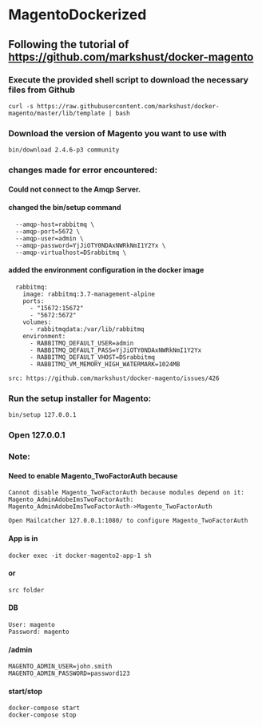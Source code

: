 # MagentoDockerized

## Following the tutorial of https://github.com/markshust/docker-magento

### Execute the provided shell script to download the necessary files from Github
```
curl -s https://raw.githubusercontent.com/markshust/docker-magento/master/lib/template | bash
```

### Download the version of Magento you want to use with
```
bin/download 2.4.6-p3 community
```
### changes made for error encountered:

#### Could not connect to the Amqp Server.

#### changed the bin/setup command
```
  --amqp-host=rabbitmq \
  --amqp-port=5672 \
  --amqp-user=admin \
  --amqp-password=YjJiOTY0NDAxNWRkNmI1Y2Yx \
  --amqp-virtualhost=DSrabbitmq \
```
#### added the environment configuration in the docker image
```
  rabbitmq:
    image: rabbitmq:3.7-management-alpine
    ports:
      - "15672:15672"
      - "5672:5672"
    volumes:
      - rabbitmqdata:/var/lib/rabbitmq
    environment:
      - RABBITMQ_DEFAULT_USER=admin
      - RABBITMQ_DEFAULT_PASS=YjJiOTY0NDAxNWRkNmI1Y2Yx
      - RABBITMQ_DEFAULT_VHOST=DSrabbitmq
      - RABBITMQ_VM_MEMORY_HIGH_WATERMARK=1024MB
```

```
src: https://github.com/markshust/docker-magento/issues/426
```

### Run the setup installer for Magento:
```
bin/setup 127.0.0.1
```
### Open 127.0.0.1

### Note:

#### Need to enable Magento_TwoFactorAuth because
```
Cannot disable Magento_TwoFactorAuth because modules depend on it:
Magento_AdminAdobeImsTwoFactorAuth: Magento_AdminAdobeImsTwoFactorAuth->Magento_TwoFactorAuth
```

```
Open Mailcatcher 127.0.0.1:1080/ to configure Magento_TwoFactorAuth
```

#### App is in 
```
docker exec -it docker-magento2-app-1 sh
```

#### or
```
src folder
```

#### DB
```
User: magento
Password: magento
```
#### /admin
```
MAGENTO_ADMIN_USER=john.smith
MAGENTO_ADMIN_PASSWORD=password123
```
#### start/stop
```
docker-compose start
docker-compose stop
```
